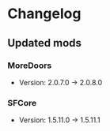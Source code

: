 # Changelog


## Updated mods

### MoreDoors

- Version: 2.0.7.0 -> 2.0.8.0

### SFCore

- Version: 1.5.11.0 -> 1.5.11.1

